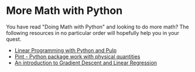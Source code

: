 # More Math with Python

You have read "Doing Math with Python" and looking to do more math? The following resources in no particular order will hopefully help you in your quest.

- [Linear Programming with Python and Pulp](http://benalexkeen.com/linear-programming-with-python-and-pulp/)
- [Pint - Python package work with physical quantities](https://pint.readthedocs.org/en/0.7.2/)
- [An introduction to Gradient Descent and Linear Regression](https://spin.atomicobject.com/2014/06/24/gradient-descent-linear-regression/)
